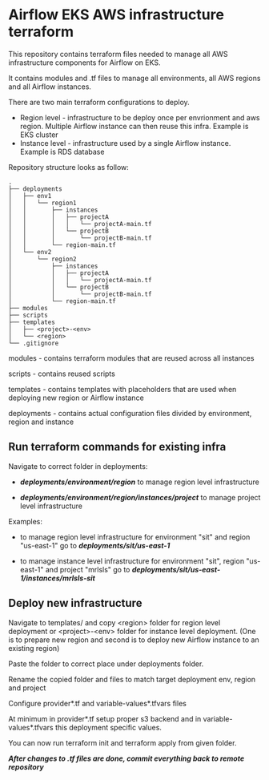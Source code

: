# Airflow EKS AWS infrastructure terraform

This repository contains terraform files needed to manage all AWS infrastructure components for Airflow on EKS.

It contains modules and .tf files to manage all environments, all AWS regions and all Airflow instances.

There are two main terraform configurations to deploy.
- Region level - infrastructure to be deploy once per envrionment and aws region. Multiple Airflow instance can then reuse this infra. Example is EKS cluster
- Instance level - infrastructure used by a single Airflow instance. Example is RDS database

Repository structure looks as follow:
```
.
├── deployments
│   ├── env1
│   │   └── region1
│   │       ├── instances
│   │       │   ├── projectA
│   │       │   │   └── projectA-main.tf
│   │       │   └── projectB
│   │       │       └── projectB-main.tf        
│   │       └── region-main.tf
│   └── env2
│       └── region2
│           ├── instances
│           │   ├── projectA
│           │   │   └── projectA-main.tf
│           │   └── projectB
│           │       └── projectB-main.tf        
│           └── region-main.tf    
├── modules
├── scripts
├── templates
│   ├── <project>-<env>
│   └── <region>
└── .gitignore
```

modules - contains terraform modules that are reused across all instances

scripts - contains reused scripts

templates - contains templates with placeholders that are used when deploying new region or Airflow instance

deployments - contains actual configuration files divided by environment, region and instance

## Run terraform commands for existing infra
Navigate to correct folder in deployments:

- ***deployments/environment/region*** to manage region level infrastructure

- ***deployments/environment/region/instances/project*** to manage project level infrastructure

Examples:

- to manage region level infrastructure for environment "sit" and region "us-east-1" go to ***deployments/sit/us-east-1***

- to manage instance level infrastructure for environment "sit", region "us-east-1" and project "mrlsls" go to ***deployments/sit/us-east-1/instances/mrlsls-sit***

## Deploy new infrastructure

Navigate to templates/ and copy \<region> folder for region level deployment or \<project>-\<env> folder for instance level deployment. (One is to prepare new region and second is to deploy new Airflow instance to an existing region)

Paste the folder to correct place under deployments folder.

Rename the copied folder and files to match target deployment env, region and project

Configure provider*.tf and variable-values*.tfvars files

At minimum in provider*.tf setup proper s3 backend and in variable-values*.tfvars this deployment specific values.

You can now run terraform init and terraform apply from given folder.

 
***After changes to .tf files are done, commit everything back to remote repository***